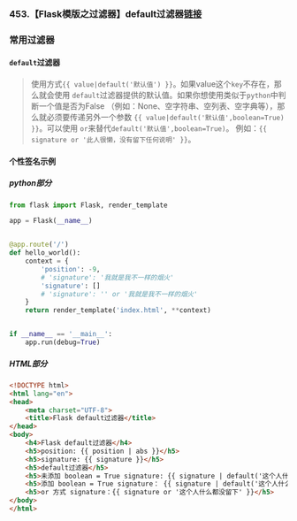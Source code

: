 ### 453.【Flask模版之过滤器】default过滤器[链接](http://wangkaixiang.cn/python-flask/di-si-zhang-ff1a-flask-ru-men-ff08-mo-ban-ff09/di-san-jie-ff1a-jinja2-guo-lv-qi.html)

### 常用过滤器
#### `default`过滤器
> 使用方式`{{ value|default('默认值') }}`。如果value这个`key`不存在，那么就会使用
`default`过滤器提供的默认值。如果你想使用类似于`python`中判断一个值是否为False
（例如：None、空字符串、空列表、空字典等），那么就必须要传递另外一个参数
`{{ value|default('默认值',boolean=True) }}`。可以使用
`or`来替代`default('默认值',boolean=True)`。
例如：`{{ signature or '此人很懒，没有留下任何说明' }}`。

#### 个性签名示例
##### python部分
```python
from flask import Flask, render_template

app = Flask(__name__)


@app.route('/')
def hello_world():
    context = {
        'position': -9,
        # 'signature': '我就是我不一样的烟火'
        'signature': []
        # 'signature': '' or '我就是我不一样的烟火'
    }
    return render_template('index.html', **context)


if __name__ == '__main__':
    app.run(debug=True)
```

##### HTML部分
```html
<!DOCTYPE html>
<html lang="en">
<head>
    <meta charset="UTF-8">
    <title>Flask default过滤器</title>
</head>
<body>
    <h4>Flask default过滤器</h4>
    <h5>position: {{ position | abs }}</h5>
    <h5>signature: {{ signature }}</h5>
    <h5>default过滤器</h5>
    <h5>未添加 boolean = True signature: {{ signature | default('这个人什么都没留下') }}</h5>
    <h5>添加 boolean = True signature： {{ signature | default('这个人什么都没留下', boolean=True) }}</h5>
    <h5>or 方式 signature：{{ signature or '这个人什么都没留下' }}</h5>
</body>
</html>
```